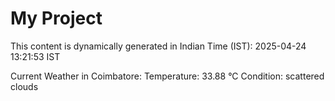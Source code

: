 # My Project

This content is dynamically generated in Indian Time (IST): 2025-04-24 13:21:53 IST


Current Weather in Coimbatore:
Temperature: 33.88 °C
Condition: scattered clouds
